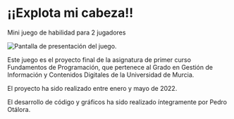 # ¡¡Explota mi cabeza!!
Mini juego de habilidad para 2 jugadores

![Pantalla de presentación del juego.](/main/screenshots/image1.png)

Este juego es el proyecto final de la asignatura de primer curso Fundamentos de Programación, que pertenece al Grado en Gestión de Información y Contenidos Digitales de la Universidad de Murcia.

El proyecto ha sido realizado entre enero y mayo de 2022.

El desarrollo de código y gráficos ha sido realizado íntegramente por Pedro Otálora.
